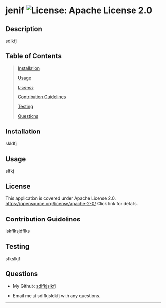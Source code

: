 
  # jenif ![License: Apache License 2.0](https://img.shields.io/badge/license-Apache2.0-green.svg)
  
  ## Description

  sdlkfj
  
  ## Table of Contents

  > [Installation](#installation)
  >
  > [Usage](#usage)
  >
  > [License](#license)
  >
  > [Contribution Guidelines](#contribution)
  >
  > [Testing](#testing)
  >
  > [Questions](#questions)

  ## Installation

  skldfj

  ## Usage

  slfkj

  ## License 

 This application is covered under Apache License 2.0.
https://opensource.org/license/apache-2-0/
Click link for details.

  ## Contribution Guidelines

  lskflksjdflks
  
  ## Testing

  sfkslkjf

  
  ## Questions

  * My Github: [sdlfkjslkfj](https://github.com/sdlfkjslkfj)

  * Email me at sdlfkjsldkfj with any questions.
  - - -